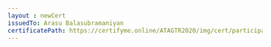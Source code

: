 ```yaml
--- 
layout : newCert 
issuedTo: Arasu Balasubramaniyan 
certificatePath: https://certifyme.online/ATAGTR2020/img/cert/participant/ArasuBalasubramaniyan_5b524.png
--- 
```

